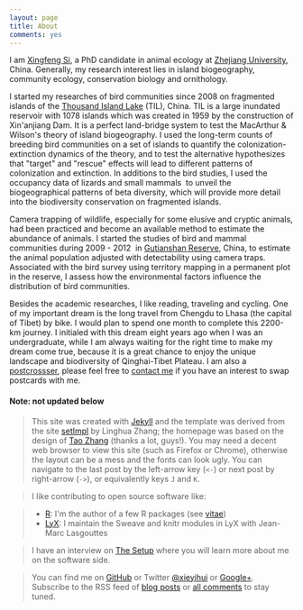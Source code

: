 ```yaml
---
layout: page
title: About
comments: yes
---
```


I am [Xingfeng Si](/ "Xingfeng Si"), a PhD candidate in animal ecology at [Zhejiang University](http://www.zju.edu.cn "Zhejiang University"), China. Generally, my research interest lies in island biogeography, community ecology, conservation biology and ornithology. 

I started my researches of bird communities since 2008 on fragmented islands of the [Thousand Island Lake](/links/thousand-island-lake/ "Thousand Islang Lake") (TIL), China. TIL is a large inundated reservoir with 1078 islands which was created in 1959 by the construction of Xin'anjiang Dam. It is a perfect land-bridge system to test the MacArthur & Wilson's theory of island biogeography. I used the long-term counts of breeding bird communities on a set of islands to quantify the colonization-extinction dynamics of the theory, and to test the alternative hypothesizes that "target" and "rescue" effects will lead to different patterns of colonization and extinction. In additions to the bird studies, I used the occupancy data of lizards and small mammals  to unveil the biogeographical patterns of beta diversity, which will provide more detail into the biodiversity conservation on fragmented islands. 

Camera trapping of wildlife, especially for some elusive and cryptic animals, had been practiced and become an available method to estimate the abundance of animals. I started the studies of bird and mammal communities during 2009 - 2012  in [Gutianshan Reserve](/links/gutianshan-reserve/ "Gutianshan Reserve"), China, to estimate the animal population adjusted with detectability using camera traps. Associated with the bird survey using territory mapping in a permanent plot in the reserve, I assess how the environmental factors influence the distribution of bird communities. 

Besides the academic researches, I like reading, traveling and cycling. One of my important dream is the long travel from Chengdu to Lhasa (the capital of Tibet) by bike. I would plan to spend one month to complete this 2200-km journey. I initialed with this dream eight years ago when I was an undergraduate, while I am always waiting for the right time to make my dream come true, because it is a great chance to enjoy the unique landscape and biodiversity of Qinghai-Tibet Plateau. I am also a [postcrossser](http://www.postcrossing.com/user/Xingfeng "Postcrossing"), please feel free to [contact me](/contacts) if you have an interest to swap postcards with me.

#### Note: not updated below

> This site was created with [Jekyll](https://github.com/mojombo/jekyll) and the template was derived from the site [setImpl](http://lhzhang.com/) by Linghua Zhang; the homepage was based on the design of [Tao Zhang](http://ztpala.com/) (thanks a lot, guys!). You may need a decent web browser to view this site (such as Firefox or Chrome), otherwise the layout can be a mess and the fonts can look ugly. You can navigate to the last post by the left-arrow key (`<-`) or next post by right-arrow (`->`), or equivalently keys `J` and `K`.

> I like contributing to open source software like:

> - [R](http://www.r-project.org/): I'm the author of a few R packages (see [vitae](../vitae/))
> - [LyX](http://www.lyx.org/): I maintain the Sweave and knitr modules in LyX with Jean-Marc Lasgouttes

> I have an interview on [The Setup](http://yihui.xie.usesthis.com) where you will learn more about me on the software side.

> You can find me on [GitHub](https://github.com/yihui/) or Twitter [@xieyihui](http://twitter.com/xieyihui) or [Google+](https://plus.google.com/u/0/109653178371807724268/posts). Subscribe to the RSS feed of [blog posts](../feed/) or [all comments](http://yihui.disqus.com/latest.rss) to stay tuned.

